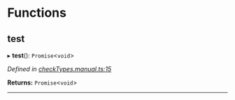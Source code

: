 

# Functions

<a id="test"></a>

##  test

▸ **test**(): `Promise`<`void`>

*Defined in [checkTypes.manual.ts:15](https://github.com/polkadot-js/api/blob/25af4b4/packages/api/src/checkTypes.manual.ts#L15)*

**Returns:** `Promise`<`void`>

___

